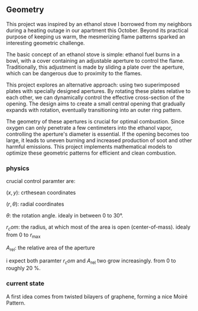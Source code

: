 ## Geometry

This project was inspired by an ethanol stove I borrowed from my neighbors during a heating outage in our apartment this October. Beyond its practical purpose of keeping us warm, the mesmerizing flame patterns sparked an interesting geometric challenge.

The basic concept of an ethanol stove is simple: ethanol fuel burns in a bowl, with a cover containing an adjustable aperture to control the flame. Traditionally, this adjustment is made by sliding a plate over the aperture, which can be dangerous due to proximity to the flames.

This project explores an alternative approach: using two superimposed plates with specially designed apertures. By rotating these plates relative to each other, we can dynamically control the effective cross-section of the opening. The design aims to create a small central opening that gradually expands with rotation, eventually transitioning into an outer ring pattern.

The geometry of these apertures is crucial for optimal combustion. Since oxygen can only penetrate a few centimeters into the ethanol vapor, controlling the aperture's diameter is essential. If the opening becomes too large, it leads to uneven burning and increased production of soot and other harmful emissions. This project implements mathematical models to optimize these geometric patterns for efficient and clean combustion.

### physics

crucial control paramter are:

$(x,y)$: crthesean coordinates

$(r, \theta)$: radial coordinates

$\theta$: the rotation angle. idealy in between 0 to 30°.

$r_com$: the radius, at which most of the area is open (center-of-mass). idealy from 0 to $r_\mathrm{max}$

$A_\mathrm{rel}$: the relative area of the aperture

i expect both paramter $r_com$ and $A_\mathrm{rel}$ two grow increasingly. from 0 to roughly 20 %.

### current state

A first idea comes from twisted bilayers of graphene, forming a nice Moiré Pattern.